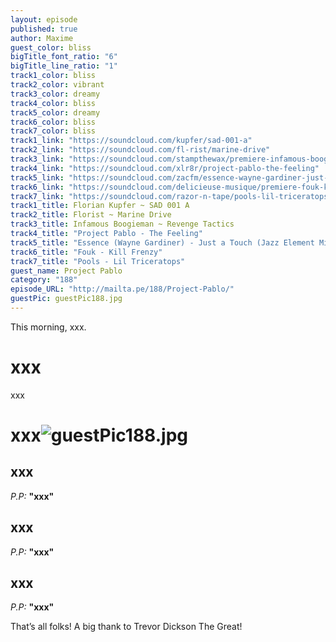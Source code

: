 ```yaml
---
layout: episode
published: true
author: Maxime
guest_color: bliss
bigTitle_font_ratio: "6"
bigTitle_line_ratio: "1"
track1_color: bliss
track2_color: vibrant
track3_color: dreamy
track4_color: bliss
track5_color: dreamy
track6_color: bliss
track7_color: bliss
track1_link: "https://soundcloud.com/kupfer/sad-001-a"
track2_link: "https://soundcloud.com/fl-rist/marine-drive"
track3_link: "https://soundcloud.com/stampthewax/premiere-infamous-boogieman-revenge-tactics"
track4_link: "https://soundcloud.com/xlr8r/project-pablo-the-feeling"
track5_link: "https://soundcloud.com/zacfm/essence-wayne-gardiner-just-a-touch-jazz-element-mix-strictly-rhythm"
track6_link: "https://soundcloud.com/delicieuse-musique/premiere-fouk-kill-frenzy"
track7_link: "https://soundcloud.com/razor-n-tape/pools-lil-triceratops"
track1_title: Florian Kupfer ~ SAD 001 A
track2_title: Florist ~ Marine Drive
track3_title: Infamous Boogieman ~ Revenge Tactics
track4_title: "Project Pablo - The Feeling"
track5_title: "Essence (Wayne Gardiner) - Just a Touch (Jazz Element Mix)"
track6_title: "Fouk - Kill Frenzy"
track7_title: "Pools - Lil Triceratops"
guest_name: Project Pablo
category: "188"
episode_URL: "http://mailta.pe/188/Project-Pablo/"
guestPic: guestPic188.jpg
---
```



<p id="introduction">This morning, xxx.</p>
 
# xxx

xxx
 
# xxx![guestPic188.jpg]({{site.baseurl}}/img/guestPic188.jpg)


## xxx
_P.P:_ **"**xxx**"**
 
## xxx
_P.P:_ **"**xxx**"**
 
## xxx
_P.P:_ **"**xxx**"**
 
<p id="outroduction">
That’s all folks! A big thank to Trevor Dickson The Great! 
</p>

